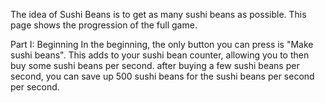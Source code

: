 The idea of Sushi Beans is to get as many sushi beans as possible. This page shows the progression of the full game.


Part I: Beginning
In the beginning, the only button you can press is "Make sushi beans". This adds to
your sushi bean counter, allowing you to then buy some sushi beans per second. after
buying a few sushi beans per second, you can save up 500 sushi beans for the sushi
beans per second per second.